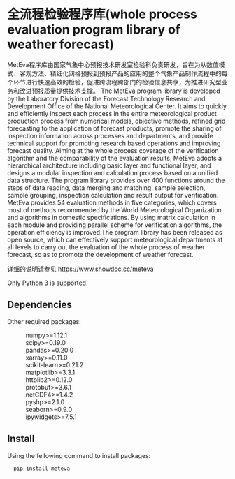 # 全流程检验程序库(whole process evaluation program library of weather forecast)
MetEva程序库由国家气象中心预报技术研发室检验科负责研发，旨在为从数值模式、客观方法、精细化网格预报到预报产品的应用的整个气象产品制作流程中的每个环节进行快速高效的检验，促进跨流程跨部门的检验信息共享，为推进研究型业务和改进预报质量提供技术支撑。
    The MetEva program library is developed by the Laboratory Division of the Forecast Technology Research and Development Office of the National Meteorological Center. It aims to quickly and efficiently inspect each process in the entire meteorological product production process from numerical models, objective methods, refined grid forecasting to the application of forecast products, promote the sharing of inspection information across processes and departments, and provide technical support for promoting research based operations and improving forecast quality. 
    Aiming at the whole process coverage of the verification algorithm and the comparability of the evaluation results, MetEva adopts a hierarchical architecture including basic layer and functional layer, and designs a modular inspection and calculation process based on a unified data structure. The program library provides over 400 functions around the steps of data reading, data merging and matching, sample selection, sample grouping, inspection calculation and result output for verification. MetEva provides 54 evaluation methods in five categories, which covers most of methods recommended by the World Meteorological Organization and algorithms in domestic specifications. By using matrix calculation in each module and providing parallel scheme for verification algorithms, the operation efficiency is improved.The program library has been released as open source, which can effectively support meteorological departments at all levels to carry out the evaluation of the whole process of weather forecast, so as to promote the development of weather forecast.
 
详细的说明请参见  https://www.showdoc.cc/meteva 

Only Python 3 is supported.

## Dependencies
Other required packages:

   numpy>=1.12.1  
   scipy>=0.19.0  
   pandas>=0.20.0  
   xarray>=0.11.0  
   scikit-learn>=0.21.2  
   matplotlib>=3.3.1  
   httplib2>=0.12.0  
   protobuf>=3.6.1  
   netCDF4>=1.4.2  
   pyshp>=2.1.0  
   seaborn>=0.9.0  
   ipywidgets>=7.5.1

## Install
Using the fellowing command to install packages:
```
  pip install meteva
```
